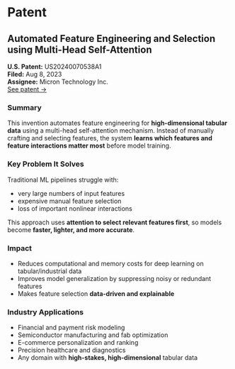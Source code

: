 # Patent

## Automated Feature Engineering and Selection using Multi-Head Self-Attention
**U.S. Patent:** US20240070538A1  
**Filed:** Aug 8, 2023  
**Assignee:** Micron Technology Inc.  
[See patent →](https://patents.google.com/patent/US20240070538A1)

### Summary
This invention automates feature engineering for **high-dimensional tabular data** using a multi-head self-attention mechanism. Instead of manually crafting and selecting features, the system **learns which features and feature interactions matter most** before model training.

### Key Problem It Solves
Traditional ML pipelines struggle with:
- very large numbers of input features
- expensive manual feature selection
- loss of important nonlinear interactions

This approach uses **attention to select relevant features first**, so models become **faster, lighter, and more accurate**.

### Impact
- Reduces computational and memory costs for deep learning on tabular/industrial data
- Improves model generalization by suppressing noisy or redundant features
- Makes feature selection **data-driven and explainable**

### Industry Applications
- Financial and payment risk modeling
- Semiconductor manufacturing and fab optimization
- E-commerce personalization and ranking
- Precision healthcare and diagnostics
- Any domain with **high-stakes, high-dimensional** tabular data

